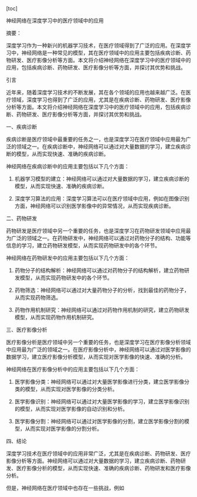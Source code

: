 
[toc]                    
                
                
神经网络在深度学习中的医疗领域中的应用

摘要：

深度学习作为一种新兴的机器学习技术，在医疗领域得到了广泛的应用。在深度学习中，神经网络是一种常见的模型，其在医疗领域中的应用主要包括疾病诊断、药物研发、医疗影像分析等方面。本文将介绍神经网络在深度学习中的医疗领域中的应用，包括疾病诊断、药物研发、医疗影像分析等方面，并探讨其优势和挑战。

引言

近年来，随着深度学习技术的不断发展，其在各个领域的应用也越来越广泛。在医疗领域，深度学习也得到了广泛的应用，尤其是在疾病诊断、药物研发、医疗影像分析等方面。本文将介绍神经网络在深度学习中的医疗领域中的应用，包括疾病诊断、药物研发、医疗影像分析等方面，并探讨其优势和挑战。

一、疾病诊断

疾病诊断是医疗领域中最重要的任务之一，也是深度学习在医疗领域中应用最为广泛的领域之一。在疾病诊断中，神经网络可以通过对大量数据的学习，建立疾病诊断的模型，从而实现快速、准确的疾病诊断。

神经网络在疾病诊断中的应用主要包括以下几个方面：

1. 机器学习模型的建立：神经网络可以通过对大量数据的学习，建立疾病诊断的模型，从而实现快速、准确的疾病诊断。

2. 深度学习算法的应用：深度学习算法可以在医疗领域中应用，例如在图像识别方面，神经网络可以识别医学影像中的异常情况，从而实现疾病诊断。

二、药物研发

药物研发是医疗领域中另一个重要的任务，也是深度学习在药物研发领域中应用最为广泛的领域之一。在药物研发中，神经网络可以通过对药物分子的结构、功能等信息的学习，建立药物研发模型，从而实现药物研发中的各个环节。

神经网络在药物研发中的应用主要包括以下几个方面：

1. 药物分子的结构解析：神经网络可以通过对药物分子的结构解析，建立药物研发模型，从而实现药物研发中的各个环节。

2. 药物筛选：神经网络可以通过对大量药物分子的分析，找到最佳的药物分子，从而实现药物筛选。

3. 药物作用机制研究：神经网络可以通过对药物作用机制的研究，建立药物研发模型，从而实现药物作用机制研究。

三、医疗影像分析

医疗影像分析是医疗领域中另一个重要的任务，也是深度学习在医疗影像分析领域中应用最为广泛的领域之一。在医疗影像分析中，神经网络可以通过对医学影像的数据学习，建立医疗影像分析模型，从而实现对医学影像的快速、准确的分析。

神经网络在医疗影像分析中的应用主要包括以下几个方面：

1. 医学影像分类：神经网络可以通过对大量医学影像进行分类，建立医学影像分类的模型，从而实现对医学影像的分类分析。

2. 医学影像识别：神经网络可以通过对大量医学影像的学习，建立医学影像识别的模型，从而实现对医学影像的自动识别和分析。

3. 医学影像分割：神经网络可以通过对医学影像的分割，建立医学影像分割的模型，从而实现对医学影像的分割分析。

四、结论

深度学习技术在医疗领域中的应用非常广泛，尤其是在疾病诊断、药物研发、医疗影像分析等方面。神经网络可以通过对大量数据的学习，建立疾病诊断、药物研发、医疗影像分析的模型，从而实现快速、准确的疾病诊断、药物研发和医疗影像分析。

但是，神经网络在医疗领域中也存在一些挑战，例如

